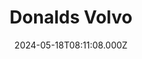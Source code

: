 ---
date: 2024-05-18T08:11:08.000Z
title: Donalds Volvo
latitude: 52.034260803058906
longitude: 1.2012492975887967
url: http://www.volvocarsipswich.co.uk
category: checkin
---